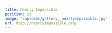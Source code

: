 ```yaml
---
title: Nearly Impossible
position: 23
image: "/uploads/gallery__nearlyimpossible.jpg"
url: http://nearlyimpossible.org/
---
```


